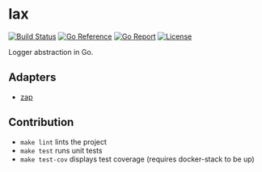 # lax

[![Build Status](https://github.com/ectobit/lax/workflows/build/badge.svg)](https://github.com/ectobit/lax/actions)
[![Go Reference](https://pkg.go.dev/badge/go.ectobit.com/lax.svg)](https://pkg.go.dev/go.ectobit.com/lax)
[![Go Report](https://goreportcard.com/badge/go.ectobit.com/lax)](https://goreportcard.com/report/go.ectobit.com/lax)
[![License](https://img.shields.io/badge/license-BSD--2--Clause--Patent-orange.svg)](https://github.com/ectobit/lax/blob/main/LICENSE)

Logger abstraction in Go.

## Adapters

- [zap](https://github.com/uber-go/zap)

## Contribution

- `make lint` lints the project
- `make test` runs unit tests
- `make test-cov` displays test coverage (requires docker-stack to be up)

